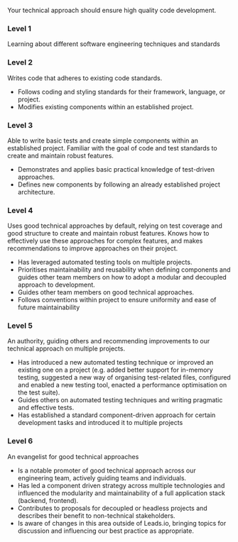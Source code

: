 Your technical approach should ensure high quality code development.

### Level 1
Learning about different software engineering techniques and standards

### Level 2
Writes code that adheres to existing code standards.
- Follows coding and styling standards for their framework, language, or project.
- Modifies existing components within an established project.

### Level 3
Able to write basic tests and create simple components within an established project. Familiar with the goal of code and test standards to create and maintain robust features.
- Demonstrates and applies basic practical knowledge of test-driven approaches.
- Defines new components by following an already established project architecture.

### Level 4
Uses good technical approaches by default, relying on test coverage and good structure to create and maintain robust features. Knows how to effectively use these approaches for complex features, and makes recommendations to improve approaches on their project.
- Has leveraged automated testing tools on multiple projects.
- Prioritises maintainability and reusability when defining components and guides other team members on how to adopt a modular and decoupled approach to development.
- Guides other team members on good technical approaches.
- Follows conventions within project to ensure uniformity and ease of future maintainability

### Level 5
An authority, guiding others and recommending improvements to our technical approach on multiple projects.
- Has introduced a new automated testing technique or improved an existing one on a project (e.g. added better support for in-memory testing, suggested a new way of organising test-related files, configured and enabled a new testing tool, enacted a performance optimisation on the test suite).
- Guides others on automated testing techniques and writing pragmatic and effective tests.
- Has established a standard component-driven approach for certain development tasks and introduced it to multiple projects

### Level 6
An evangelist for good technical approaches
- Is a notable promoter of good technical approach across our engineering team, actively guiding teams and individuals.
- Has led a component driven strategy across multiple technologies and influenced the modularity and maintainability of a full application stack (backend, frontend).
- Contributes to proposals for decoupled or headless projects and describes their benefit to non-technical stakeholders.
- Is aware of changes in this area outside of Leads.io, bringing topics for discussion and influencing our best practice as appropriate.